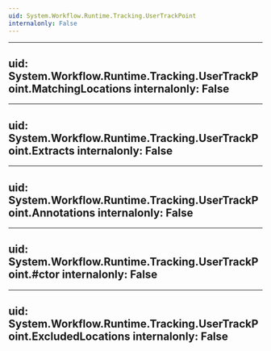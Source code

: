 ```yaml
---
uid: System.Workflow.Runtime.Tracking.UserTrackPoint
internalonly: False
---
```


---
uid: System.Workflow.Runtime.Tracking.UserTrackPoint.MatchingLocations
internalonly: False
---

---
uid: System.Workflow.Runtime.Tracking.UserTrackPoint.Extracts
internalonly: False
---

---
uid: System.Workflow.Runtime.Tracking.UserTrackPoint.Annotations
internalonly: False
---

---
uid: System.Workflow.Runtime.Tracking.UserTrackPoint.#ctor
internalonly: False
---

---
uid: System.Workflow.Runtime.Tracking.UserTrackPoint.ExcludedLocations
internalonly: False
---
